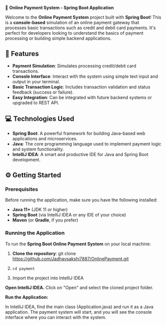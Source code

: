 🛒 **Online Payment System - Spring Boot Application**

Welcome to the **Online Payment System** project built with **Spring Boot**! This is a **console-based** simulation of an online payment gateway that processes basic transactions such as credit and debit card payments. It's perfect for developers looking to understand the basics of payment processing or building simple backend applications.

## 🚀 **Features**

- **Payment Simulation**: Simulates processing credit/debit card transactions.
- **Console Interface**: Interact with the system using simple text input and output in your terminal.
- **Basic Transaction Logic**: Includes transaction validation and status feedback (success or failure).
- **Easy Integration**: Can be integrated with future backend systems or upgraded to REST API.

## 💻 **Technologies Used**

- **Spring Boot**: A powerful framework for building Java-based web applications and microservices.
- **Java**: The core programming language used to implement payment logic and system functionality.
- **IntelliJ IDEA**: A smart and productive IDE for Java and Spring Boot development.

## ⚙️ **Getting Started**

### Prerequisites

Before running the application, make sure you have the following installed:

- **Java 11+** (JDK 11 or higher)
- **Spring Boot** (via IntelliJ IDEA or any IDE of your choice)
- **Maven** (or **Gradle**, if you prefer)

### Running the Application

To run the **Spring Boot Online Payment System** on your local machine:

1. **Clone the repository**:
   git clone https://github.com/Jadhavsakshi7887/OnlinePayment.git

2.   ``cd payment``

3.  Import the project into IntelliJ IDEA 

**Open IntelliJ IDEA.**
Click on "Open" and select the cloned project folder.

**Run the Application:**

In IntelliJ IDEA, find the main class (Application.java) and run it as a Java application.
The payment system will start, and you will see the console interface where you can interact with the system.

